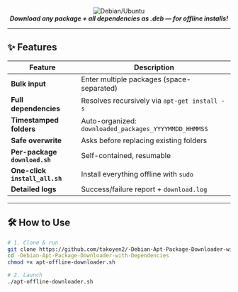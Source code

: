 <p align="center">
  <img src="https://img.shields.io/badge/Debian%20%7C%20Ubuntu-Offline%20APT%20Downloader-blue?style=for-the-badge&logo=linux&logoColor=white" alt="Debian/Ubuntu"/>
  <br>
  <b><i>Download any package + all dependencies as .deb — for offline installs!</i></b>
</p>

---

## ✨ Features

| Feature | Description |
|-------|-----------|
| **Bulk input** | Enter multiple packages (space-separated) |
| **Full dependencies** | Resolves recursively via `apt-get install -s` |
| **Timestamped folders** | Auto-organized: `downloaded_packages_YYYYMMDD_HHMMSS` |
| **Safe overwrite** | Asks before replacing existing folders |
| **Per-package `download.sh`** | Self-contained, resumable |
| **One-click `install_all.sh`** | Install everything offline with `sudo` |
| **Detailed logs** | Success/failure report + `download.log` |

---

## 🛠️ How to Use

```bash
# 1. Clone & run
git clone https://github.com/takoyen2/-Debian-Apt-Package-Downloader-with-Dependencies.git
cd -Debian-Apt-Package-Downloader-with-Dependencies
chmod +x apt-offline-downloader.sh

# 2. Launch
./apt-offline-downloader.sh
